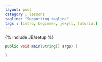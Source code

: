 ```yaml
---
layout: post
category : lessons
tagline: "Supporting tagline"
tags : [intro, beginner, jekyll, tutorial]
---
```

{% include JB/setup %}

```java	
public void main(String[] args) {

}
	

